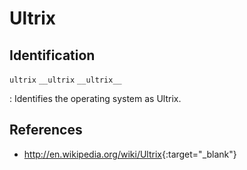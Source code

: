 # Ultrix

## Identification

`ultrix`
`__ultrix`
`__ultrix__`

:   Identifies the operating system as Ultrix.

<!-- unix && vax -->

## References

- <http://en.wikipedia.org/wiki/Ultrix>{:target="_blank"}
